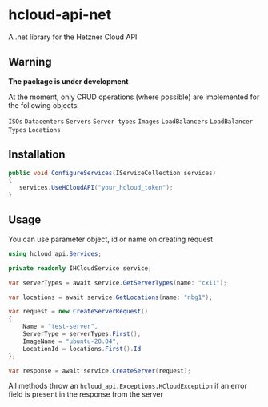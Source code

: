# hcloud-api-net
A .net library for the Hetzner Cloud API

## Warning
__The package is under development__

At the moment, only CRUD operations (where possible) are implemented for the following objects:

`ISOs`
`Datacenters`
`Servers`
`Server types`
`Images`
`LoadBalancers`
`LoadBalancer Types`
`Locations`

## Installation

```C#
public void ConfigureServices(IServiceCollection services)
{
   services.UseHCloudAPI("your_hcloud_token");
}
```

## Usage

You can use parameter object, id or name on creating request

```C#
using hcloud_api.Services;

private readonly IHCloudService service;

var serverTypes = await service.GetServerTypes(name: "cx11");

var locations = await service.GetLocations(name: "nbg1");

var request = new CreateServerRequest()
{
    Name = "test-server",
    ServerType = serverTypes.First(),
    ImageName = "ubuntu-20.04",
    LocationId = locations.First().Id
};

var response = await service.CreateServer(request);
```
All methods throw an `hcloud_api.Exceptions.HCloudException` if an error field is present in the response from the server
